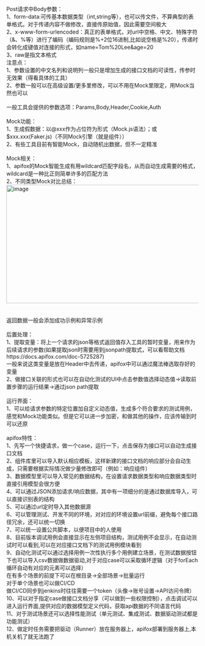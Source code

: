 Post请求中Body参数：<br>
1、form-data:可传基本数据类型（int,string等），也可以传文件，不算典型的表单格式。对于传递内容不做修改，直接传原始值，因此需要空间极大<br>
2、x-www-form-urlencoded：真正的表单格式，对url中空格、中文、特殊字符（&、%等）进行了编码（编码规则是%+2位16进制,比如说空格是%20），传递时会转化成键值对连接的形式，如name=Tom%20Lee&age=20<br>
3、raw是指文本格式<br>
注意点：<br>
1、参数设置的中文名列和说明列一般只是增加生成的接口文档的可读性，传参时无效果（得看具体的工具）<br>
2、参数一般可以在高级设置/更多里修改，可以不用在Mock里限定，用Mock当然也可以<br>
<br>
一般工具会提供的参数选项：Params,Body,Header,Cookie,Auth<br>
<br>
Mock功能：<br>
1、生成假数据：以@xxx作为占位符为形式（Mock.js语法）；或$xxx.xxx(Faker.js)（不同Mock引擎（就是组件））<br>
2、有些工具目前有智能Mock，自动随机出数据，但不一定精准<br>
<br>
Mock相关：<br>
1、apifox的Mock智能生成有用wildcard匹配字段名，从而自动生成需要的格式，wildcard是一种比正则简单许多的匹配方法<br>
2、不同类型Mock对比总结：<br>
<img width="1105" height="310" alt="image" src="https://github.com/user-attachments/assets/bb775e8d-ff67-4511-9af6-3203fd57cdd6" /><br>
<br>
<br>
返回数据一般会添加成功示例和异常示例<br>
<br>
后置处理：<br>
1、提取变量：将上一个请求的json等格式返回值存入工具的暂时变量，用来作为后续请求的参数(如果提取json时需要用到jsonpath提取式，可以看帮助文档https://docs.apifox.com/doc-5725287)<br>
一般来说这类变量是放在Header中去传递，apifox中可以通过魔法棒选取存好的变量<br>
2、做接口关联的形式也可以在自动化测试的UI中点击参数值选择动态值->读取前置步骤的运行结果->通过json path提取<br>
<br>
运行界面：<br>
1、可以给请求参数的特定位置加自定义动态值，生成多个符合要求的测试用例，感觉和Mock功能类似。但是它可以进一步加密，和做其他的操作，应该传输到时可以还原<br>
<br>
apifox特性：<br>
1、先写一个快捷请求，做一个case，运行一下，点击保存为接口可以自动生成接口文档<br>
2、组件库里可以导入默认相应模板，这样新建的接口文档的响应部分会自动生成，只需要根据实际情况做少量修改即可（例如：响应组件）<br>
3、数据模型里可以导入常见的数据结构，在设置请求数据类型和响应数据类型时直接引用模型会很方便<br>
4、可以通过JSON添加请求/响应数据，其中有一项细分的是通过数据库导入，可以直接识别表的结构<br>
5、可以通过url定时导入其他数据源<br>
6、可以管理测试、开发不同的环境，对对应的环境设置url前缀，避免每个接口路径冗余，还可以统一切换<br>
7、可以统一设置公共脚本，以便项目中的人使用<br>
8、目前版本调试用例会直接显示在左侧项目结构，测试用例不会显示，在自动测试时可以看到,可以在对应接口文档下的测试用例模块看到<br>
9、自动化测试可以通过选择用例一次性执行多个用例建立场景，在测试数据按钮下也可以导入csv数据做数据驱动,对于对应case可以采取循环逻辑（对于forEach循环自动有对应的元素可以选择）<br>
在有多个场景的前提下可以在根目录->全部场景->批量运行<br>
对于单个场景也可以做CI/CD<br>
做CI/CD同步到jenkins时往往需要一个token（头像->账号设置->API访问令牌）<br>
10、可以对于指定case做接口文档分享（可以做到一些权限控制），点击调试可以进入运行界面,提供对应的数据模型定义代码，获取api数据的不同语言代码<br>
11、对于测试场景还可以选择性能测试（单元测试、集成测试、数据驱动测试都是功能测试）<br>
12、做定时任务需要把驱动（Runner）放在服务器上，apifox部署到服务器上,本机关机了就无法跑了<br>
